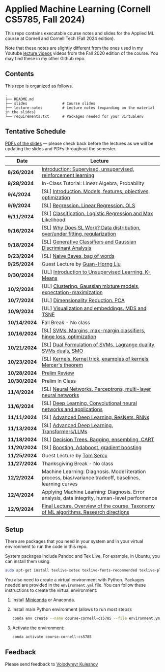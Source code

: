 # Applied Machine Learning (Cornell CS5785, Fall 2024)

This repo contains executable course notes and slides for the Applied ML course at Cornell and Cornell Tech (Fall 2024 edition).

Note that these notes are slightly different from the ones used in my Youtube [lecture videos](https://www.youtube.com/watch?v=vcE9WGbi4QY&list=PL2UML_KCiC0UlY7iCQDSiGDMovaupqc83) videos from the Fall 2020 edition of the course. You may find these in my other Github repo.

## Contents

This repo is organized as follows.

```
.
├── README.md
├── slides                # Course slides
├── lecture-notes         # Lecture notes (expanding on the material in the slides)
└── requirements.txt      # Packages needed for your virtualenv
```

## Tentative Schedule
[PDFs of the slides](https://drive.google.com/drive/folders/1-M6tNLGOMa4erAMj31jwmm-6m2MK0Prw?usp=sharing) —
please check back before the lectures as we will be updating the slides and PDFs throughout the semester.

| Date | Lecture |
|------|---------|
| **8/26/2024** | [Introduction: Supervised, unsupervised, reinforcement learning](./slides/lecture01-introduction.ipynb) |
| **8/28/2024** | In-Class Tutorial: Linear Algebra, Probability |
| **9/4/2024** | [SL] [Introduction. Models, features, objectives, optimization](./slides/lecture02-supervised-learning.ipynb) |
| **9/9/2024** | [SL] [Regression. Linear Regression. OLS](./slides/lecture03-linear-regression.ipynb) |
| **9/11/2024** | [SL] [Classification. Logistic Regression and Max Likelihood](./slides/lecture04-classification.ipynb) |
| **9/16/2024** | [SL] [Why Does SL Work? Data distribution, over/under fitting, regularization](./slides/lecture05-regularization.ipynb) |
| **9/18/2024** | [SL] [Generative Classifiers and Gaussian Discriminant Analysis](./slides/lecture06-gaussian-discriminant-analysis.ipynb) |
| **9/23/2024** | [SL] [Naive Bayes, bag of words](./slides/lecture07-naive-bayes.ipynb)
| **9/25/2024** | Guest Lecture by [Guan-Horng Liu](https://ghliu.github.io/) |
| **9/30/2024** | [UL] [Introduction to Unsupervised Learning. K-Means](./slides/lecture08-unsupervised-learning.ipynb) |
| **10/2/2024** | [UL] [Clustering. Gaussian mixture models, expectation-maximization](./slides/lecture09-clustering.ipynb) |
| **10/7/2024** | [UL] [Dimensionality Reduction. PCA](./slides/lecture10-dimensionality-reduction.ipynb) |
| **10/9/2024** | [UL] [Visualization and embeddings. MDS and TSNE](./slides/lecture11-mds-tsne.ipynb) |
| **10/14/2024** | Fall Break - No class |
| **10/16/2024** | [SL] [SVMs. Margins, max-margin classifiers, hinge loss, optimization](./slides/lecture12-suppor-vector-machines.ipynb) |
| **10/21/2024** | [SL] [Dual Formulation of SVMs. Lagrange duality, SVMs duals, SMO](./slides/lecture13-svm-dual.ipynb) |
| **10/23/2024** | [SL] [Kernels. Kernel trick, examples of kernels, Mercer's theorem](./slides/lecture14-kernels.ipynb) |
| **10/28/2024** | [Prelim Review](./slides/lecture15-midterm-review.ipynb) |
| **10/30/2024** | Prelim In Class |
| **11/4/2024** | [SL] [Neural Networks. Perceptrons, multi-layer neural networks](./slides/lecture16-neural-networks.ipynb) |
| **11/6/2024** | [SL] [Deep Learning. Convolutional neural networks and applications](./slides/lecture17-deep-learning.ipynb) |
| **11/11/2024** | [SL] [Advanced Deep Learning. ResNets, RNNs](https://drive.google.com/file/d/1mdW7-2Y63HVXVl6rr2m8XSOMpHlkjL6z/view?usp=drive_link) |
| **11/13/2024** | [SL] [Advanced Deep Learning. Transformers/LLMs](./slides/lecture19-llms.ipynb) |
| **11/18/2024** | [SL] [Decision Trees. Bagging, ensembling, CART](./slides/lecture20-decision-trees.ipynb) |
| **11/20/2024** | [SL] [Boosting. Adaboost, gradient boosting](./slides/lecture21-boosting.ipynb) |
| **11/25/2024** | Guest Lecture by [Tom Sercu](https://tom.sercu.me/) |
| **11/27/2024** | Thanksgiving Break - No class |
| **12/2/2024** | Machine Learning: Diagnosis. Model iteration process, bias/variance tradeoff, baselines, learning curves |
| **12/4/2024** | Applying Machine Learning: Diagnosis. Error analysis, data integrity, human-level performance |
| **12/9/2024** | [Final Lecture. Overview of the course. Taxonomy of ML algorithms. Research directions](./slides/lecture24-overview.ipynb) |

## Setup

There are packages that you need in your system and in your virtual environment to run the code in this repo.

System packages include Pandoc and Tex Live.
For example, in Ubuntu, you can install them using:

```bash
sudo apt-get install texlive-xetex texlive-fonts-recommended texlive-plain-generic
```

You also need to create a virtual environment with Python.
Packages needed are provided in the `environment.yml` file.
You can follow these instructions to create the virtual environment:

1. Install [Miniconda](https://docs.conda.io/en/latest/miniconda.html) or Anaconda.

1. Install main Python environment (allows to run most steps):

   ```bash
   conda env create --name course-cornell-cs5785 --file environment.yml
   ```

1. Activate the environment:

    ```bash
    conda activate course-cornell-cs5785
    ```

## Feedback

Please send feedback to [Volodymyr Kuleshov](https://www.cs.cornell.edu/~kuleshov/)
